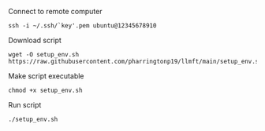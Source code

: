 Connect to remote computer
```
ssh -i ~/.ssh/`key'.pem ubuntu@12345678910
```

Download script
```
wget -O setup_env.sh https://raw.githubusercontent.com/pharringtonp19/llmft/main/setup_env.sh
```

Make script executable
```
chmod +x setup_env.sh
```

Run script
```
./setup_env.sh
```
